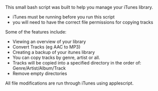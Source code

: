 This small bash script was built to help you manage your iTunes library.

* iTunes must be running before you run this script
* you will need to have the correct file permissions for copying tracks

Some of the features include:

* Viewing an overview of your library
* Convert Tracks (eg AAC to MP3)
* Creating a backup of your itunes library
 * You can copy tracks by genre, artist or all.
 * Tracks will be copied into a specified directory in the order of: Genre/Artist/Album/Track
* Remove empty directories


All file modifications are run through iTunes using applescript.
